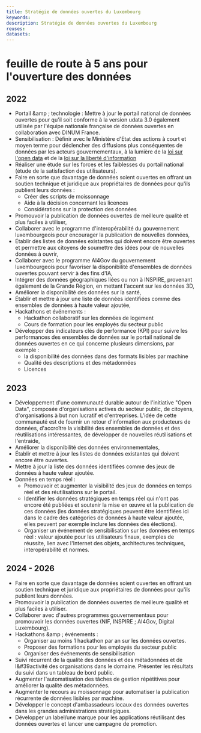```yaml
---
title: Stratégie de données ouvertes du Luxembourg
keywords:
description: Stratégie de données ouvertes du Luxembourg
reuses:
datasets:
---
```

# feuille de route à 5 ans pour l'ouverture des données

## 2022

- Portail &amp ; technologie : Mettre à jour le portail national de données ouvertes pour qu'il soit conforme à la version udata 3.0 également utilisée par l'équipe nationale française de données ouvertes en collaboration avec DINUM France.
- Sensibilisation : Définir avec le Ministère d'Etat des actions à court et moyen terme pour déclencher des diffusions plus conséquentes de données par les acteurs gouvernementaux, à la lumière de la [loi sur l'open data](https://legilux.public.lu/eli/etat/leg/loi/2021/11/29/a836/) et de la [loi sur la liberté d'information](https://legilux.public.lu/eli/etat/leg/loi/2018/09/14/a883/jo)
- Réaliser une étude sur les forces et les faiblesses du portail national (étude de la satisfaction des utilisateurs).
- Faire en sorte que davantage de données soient ouvertes en offrant un soutien technique et juridique aux propriétaires de données pour qu'ils publient leurs données :
  - Créer des scripts de moissonnage
  - Aide à la décision concernant les licences
  - Considérations sur la protection des données
- Promouvoir la publication de données ouvertes de meilleure qualité et plus faciles à utiliser,
- Collaborer avec le programme d'interopérabilité du gouvernement luxembourgeois pour encourager la publication de nouvelles données,
- Établir des listes de données existantes qui doivent encore être ouvertes et permettre aux citoyens de soumettre des idées pour de nouvelles données à ouvrir,
- Collaborer avec le programme AI4Gov du gouvernement luxembourgeois pour favoriser la disponibilité d'ensembles de données ouvertes pouvant servir à des fins d'IA,
- Intégrer des données géographiques liées ou non à INSPIRE, provenant également de la Grande Région, en mettant l'accent sur les données 3D,
- Améliorer la disponibilité des données sur la santé,
- Établir et mettre à jour une liste de données identifiées comme des ensembles de données à haute valeur ajoutée,
- Hackathons et événements :
  - Hackathon collaboratif sur les données de logement
  - Cours de formation pour les employés du secteur public
- Développer des indicateurs clés de performance (KPI) pour suivre les performances des ensembles de données sur le portail national de données ouvertes en ce qui concerne plusieurs dimensions, par exemple :
  - la disponibilité des données dans des formats lisibles par machine
  - Qualité des descriptions et des métadonnées
  - Licences

## 2023

- Développement d'une communauté durable autour de l'initiative "Open Data", composée d'organisations actives du secteur public, de citoyens, d'organisations à but non lucratif et d'entreprises. L'idée de cette communauté est de fournir un retour d'information aux producteurs de données, d'accroître la visibilité des ensembles de données et des réutilisations intéressantes, de développer de nouvelles réutilisations et l'entraide,
- Améliorer la disponibilité des données environnementales,
- Établir et mettre à jour les listes de données existantes qui doivent encore être ouvertes.
- Mettre à jour la liste des données identifiées comme des jeux de données à haute valeur ajoutée.
- Données en temps réel :
  - Promouvoir et augmenter la visibilité des jeux de données en temps réel et des réutilisations sur le portail.
  - Identifier les données stratégiques en temps réel qui n'ont pas encore été publiées et soutenir la mise en œuvre et la publication de ces données (les données stratégiques peuvent être identifiées ici dans le cadre des catégories de données à haute valeur ajoutée, elles peuvent par exemple inclure les données des élections).
  - Organiser un événement de sensibilisation sur les données en temps réel : valeur ajoutée pour les utilisateurs finaux, exemples de réussite, lien avec l'Internet des objets, architectures techniques, interopérabilité et normes.

## 2024 - 2026

- Faire en sorte que davantage de données soient ouvertes en offrant un soutien technique et juridique aux propriétaires de données pour qu'ils publient leurs données.
- Promouvoir la publication de données ouvertes de meilleure qualité et plus faciles à utiliser.
- Collaborer avec d'autres programmes gouvernementaux pour promouvoir les données ouvertes (NIF, INSPIRE ; AI4Gov, Digital Luxembourg).
- Hackathons &amp ; événements :
  - Organiser au moins 1 hackathon par an sur les données ouvertes.
  - Proposer des formations pour les employés du secteur public
  - Organiser des événements de sensibilisation
- Suivi récurrent de la qualité des données et des métadonnées et de l&#39activité des organisations dans le domaine. Présenter les résultats du suivi dans un tableau de bord public.
- Augmenter l'automatisation des tâches de gestion répétitives pour améliorer la qualité des métadonnées.
- Augmenter le recours au moissonnage pour automatiser la publication récurrente de données lisibles par machine.
- Développer le concept d'ambassadeurs locaux des données ouvertes dans les grandes administrations stratégiques.
- Développer un label/une marque pour les applications réutilisant des données ouvertes et lancer une campagne de promotion.
